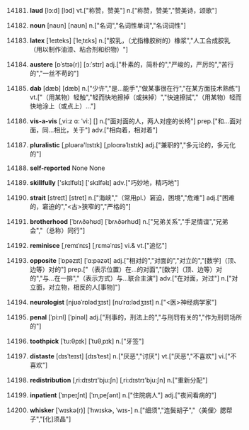 14181. **laud**
[lɔ:d]  [lɔd]
vt.["称赞，赞美"]  n.["称赞，赞美","赞美诗，颂歌"]  

14182. **noun**
[naʊn]  [naʊn]
n.["名词","名词性单词","名词词性"]  

14183. **latex**
[ˈleɪteks]  [ˈleˌtɛks]
n.["胶乳，（尤指橡胶树的）橡浆","人工合成胶乳（用以制作油漆、粘合剂和织物）"]  

14184. **austere**
[ɒˈstɪə(r)]  [ɔ:ˈstɪr]
adj.["朴素的，简朴的","严峻的，严厉的","苦行的","一丝不苟的"]  

14185. **dab**
[dæb]  [dæb]
n.["少许","是…能手","做某事很在行","在某方面技术熟练"]  vt.["（用某物）轻触","轻而快地擦掉（或抹掉）","快速擦拭","（用某物）轻而快地涂上（或点上）…"]  

14186. **vis-a-vis**
[ˌvi:z ɑ: ˈvi:]  []
n.["面对面的人，两人对座的长椅"]  prep.["和…面对面，同…相比，关于"]  adv.["相向着，相对着"]  

14187. **pluralistic**
[ˌplʊərə'lɪstɪk]  [ˌploɑrəˈlɪstɪk]
adj.["兼职的","多元论的，多元化的"]  

14188. **self-reported**
None
None

14189. **skillfully**
['skɪlfʊlɪ]  ['skɪlfəlɪ]
adv.["巧妙地，精巧地"]  

14190. **strait**
[streɪt]  [stret]
n.["海峡","（常用pl.）窘迫，困境","危难"]  adj.["困难的，窘迫的","<古>狭窄的","严格的"]  

14191. **brotherhood**
[ˈbrʌðəhʊd]  [ˈbrʌðərhʊd]
n.["兄弟关系","手足情谊","兄弟会","（总称）同行"]  

14192. **reminisce**
[ˌremɪˈnɪs]  [ˌrɛməˈnɪs]
vi.& vt.["追忆"]  

14193. **opposite**
[ˈɒpəzɪt]  [ˈɑ:pəzət]
adj.["相对的","对面的","对立的","[数学]（顶、边等）对的"]  prep.["（表示位置）在…的对面","[数学]（顶、边等）对的","与…在一排","（表示方式）与…联合主演"]  adv.["在对面，对过"]  n.["对立面，对立物，相反的人[事物]"]  

14194. **neurologist**
[njʊəˈrɒlədʒɪst]  [nʊˈrɑ:lədʒɪst]
n.["<医>神经病学家"]  

14195. **penal**
[ˈpi:nl]  [ˈpinəl]
adj.["刑事的，刑法上的","与刑罚有关的","作为刑罚场所的"]  

14196. **toothpick**
[ˈtu:θpɪk]  [ˈtuθˌpɪk]
n.["牙签"]  

14197. **distaste**
[dɪsˈteɪst]  [dɪsˈtest]
n.["厌恶","讨厌"]  vt.["厌恶","不喜欢"]  vi.["不喜欢"]  

14198. **redistribution**
[ˌri:dɪstrɪ'bju:ʃn]  [ˌri:dɪstrɪ'bju:ʃn]
n.["重新分配"]  

14199. **inpatient**
[ˈɪnpeɪʃnt]  [ˈɪnˌpeʃənt]
n.["住院病人"]  adj.["夜间看病的"]  

14200. **whisker**
[ˈwɪskə(r)]  [ˈhwɪskɚ, ˈwɪs-]
n.["细须","连鬓胡子","〈美俚〉腮帮子","[化]须晶"]  

